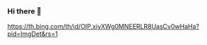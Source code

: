 ### Hi there 👋
https://th.bing.com/th/id/OIP.xiyXWg0MNEERLR8UasCv0wHaHa?pid=ImgDet&rs=1

<!--
**FemilyBot/FemilyBot** is a ✨ _special_ ✨ repository because its `README.md` (this file) appears on your GitHub profile.

Here are some ideas to get you started:

- 🔭 I’m currently working on ...
- 🌱 I’m currently learning ...
- 👯 I’m looking to collaborate on ...
- 🤔 I’m looking for help with ...
- 💬 Ask me about ...
- 📫 How to reach me: ...
- 😄 Pronouns: ...
- ⚡ Fun fact: ...
-->
